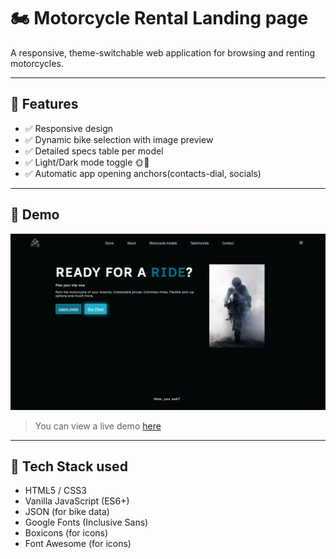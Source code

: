 # 🏍️ Motorcycle Rental Landing page

A responsive, theme-switchable web application for browsing and renting motorcycles.

---

## 🚀 Features

- ✅ Responsive design
- ✅ Dynamic bike selection with image preview
- ✅ Detailed specs table per model
- ✅ Light/Dark mode toggle 🌞🌙
- ✅ Automatic app opening anchors(contacts-dial, socials)

---

## 📸 Demo

<a href="https://antvndev.github.io/Motorcycle-Rental/" target="_blank">
  <img src="PreviewImage.jpg" alt="Demo Screenshot" width="600"/>
</a>

> You can view a live demo [here](https://antvndev.github.io/Motorcycle-Rental/)

---

## 🔧 Tech Stack used

- HTML5 / CSS3
- Vanilla JavaScript (ES6+)
- JSON (for bike data)
- Google Fonts (Inclusive Sans)
- Boxicons (for icons)
- Font Awesome (for icons)
